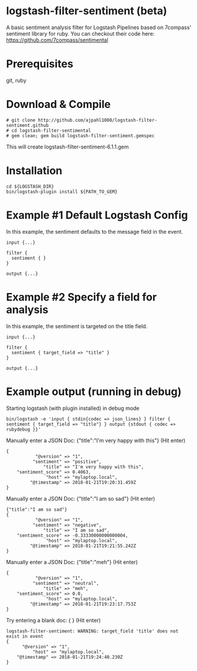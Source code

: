 # logstash-filter-sentiment (beta)
A basic sentiment analysis filter for Logstash Pipelines based on 7compass' sentiment library for ruby.  You can checkout their code here: https://github.com/7compass/sentimental

# Prerequisites
git, ruby

# Download & Compile
```
# git clone http://github.com/ajpahl1008/logstash-filter-sentiment.github
# cd logstash-filter-sentimental
# gem clean; gem build logstash-filter-sentiment.gemspec
```
This will create logstash-filter-sentiment-6.1.1.gem

# Installation
```
cd ${LOGSTASH_DIR}
bin/logstash-plugin install ${PATH_TO_GEM}
```

# Example #1 Default Logstash Config
In this example, the sentiment defaults to the message field in the event.
```
input {...}

filter {
  sentiment { }
}

output {...}

```

# Example #2 Specify a field for analysis
In this example, the sentiment is targeted on the title field.
```
input {...}

filter {
  sentiment { target_field => "title" }
}

output {...}

```

# Example output (running in debug)
Starting logstash (with plugin installed) in debug mode
```
bin/logstash -e 'input { stdin{codec => json_lines} } filter { sentiment { target_field => "title"} } output {stdout { codec => rubydebug }}'
```
Manually enter a JSON Doc: {"title":"I'm very happy with this"} (Hit enter)
```
{
           "@version" => "1",
          "sentiment" => "positive",
              "title" => "I'm very happy with this",
    "sentiment_score" => 0.4063,
               "host" => "mylaptop.local",
         "@timestamp" => 2018-01-21T19:20:31.459Z
}

```
Manually enter a JSON Doc: {"title":"I am so sad"} (Hit enter)
```
{"title":"I am so sad"}
{
           "@version" => "1",
          "sentiment" => "negative",
              "title" => "I am so sad",
    "sentiment_score" => -0.33330000000000004,
               "host" => "mylaptop.local",
         "@timestamp" => 2018-01-21T19:21:55.242Z
}

```
Manually enter a JSON Doc: {"title":"meh"} (Hit enter)
```
{
           "@version" => "1",
          "sentiment" => "neutral",
              "title" => "meh",
    "sentiment_score" => 0.0,
               "host" => "mylaptop.local",
         "@timestamp" => 2018-01-21T19:23:17.753Z
}
```
Try entering a blank doc: { } (Hit enter)
```
logstash-filter-sentiment: WARNING: target_field 'title' does not exist in event
{
      "@version" => "1",
          "host" => "mylaptop.local",
    "@timestamp" => 2018-01-21T19:24:40.230Z
}
```
